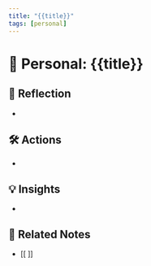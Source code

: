 ```yaml
---
title: "{{title}}"
tags: [personal]
---
```


# 🌟 Personal: {{title}}

## 📝 Reflection
- 

## 🛠️ Actions
- 

## 💡 Insights
- 

## 🔗 Related Notes
- [[ ]]
